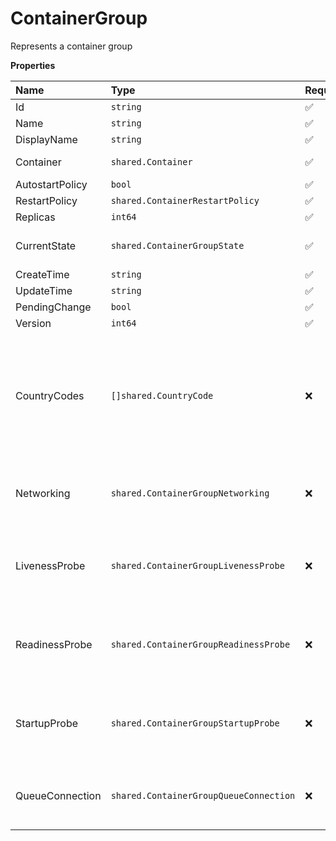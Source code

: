 # ContainerGroup

Represents a container group

**Properties**

| Name            | Type                                   | Required | Description                                                                                     |
| :-------------- | :------------------------------------- | :------- | :---------------------------------------------------------------------------------------------- |
| Id              | `string`                               | ✅       |                                                                                                 |
| Name            | `string`                               | ✅       |                                                                                                 |
| DisplayName     | `string`                               | ✅       |                                                                                                 |
| Container       | `shared.Container`                     | ✅       | Represents a container                                                                          |
| AutostartPolicy | `bool`                                 | ✅       |                                                                                                 |
| RestartPolicy   | `shared.ContainerRestartPolicy`        | ✅       |                                                                                                 |
| Replicas        | `int64`                                | ✅       |                                                                                                 |
| CurrentState    | `shared.ContainerGroupState`           | ✅       | Represents a container group state                                                              |
| CreateTime      | `string`                               | ✅       |                                                                                                 |
| UpdateTime      | `string`                               | ✅       |                                                                                                 |
| PendingChange   | `bool`                                 | ✅       |                                                                                                 |
| Version         | `int64`                                | ✅       |                                                                                                 |
| CountryCodes    | `[]shared.CountryCode`                 | ❌       | List of countries nodes must be located in. Remove this field to permit nodes from any country. |
| Networking      | `shared.ContainerGroupNetworking`      | ❌       | Represents container group networking parameters                                                |
| LivenessProbe   | `shared.ContainerGroupLivenessProbe`   | ❌       | Represents the container group liveness probe                                                   |
| ReadinessProbe  | `shared.ContainerGroupReadinessProbe`  | ❌       | Represents the container group readiness probe                                                  |
| StartupProbe    | `shared.ContainerGroupStartupProbe`    | ❌       | Represents the container group startup probe                                                    |
| QueueConnection | `shared.ContainerGroupQueueConnection` | ❌       | Represents container group queue connection                                                     |
